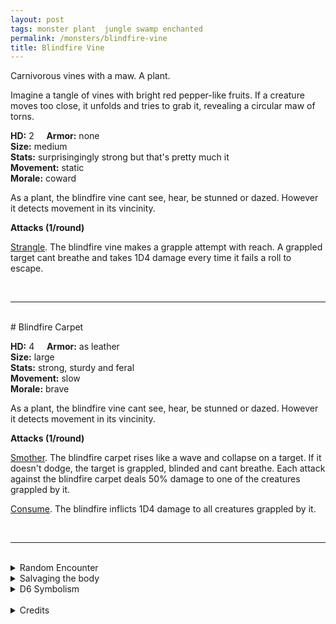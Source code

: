 ```yaml
---
layout: post
tags: monster plant  jungle swamp enchanted
permalink: /monsters/blindfire-vine
title: Blindfire Vine
---
```


Carnivorous vines with a maw. A plant.

Imagine a tangle of vines with bright red pepper-like fruits. If a creature moves too close, it unfolds and tries to grab it, revealing a circular maw of torns.

**HD:** 2  &nbsp; &nbsp;  **Armor:** none <br>
**Size:** medium <br>
**Stats:** surprisingingly strong but that's pretty much it<br>
**Movement:** static<br>
**Morale:** coward <br>

As a plant, the blindfire vine cant see, hear, be stunned or dazed. However it detects movement in its vincinity.

**Attacks (1/round)**

<ins>Strangle</ins>. The blindfire vine makes a grapple attempt with reach. A grappled target cant breathe and takes 1D4 damage every time it fails a roll to escape.

<br>

---

<br> 
# Blindfire Carpet

**HD:** 4  &nbsp; &nbsp;  **Armor:** as leather <br>
**Size:** large <br>
**Stats:** strong, sturdy and feral<br>
**Movement:** slow <br>
**Morale:** brave <br>

As a plant, the blindfire vine cant see, hear, be stunned or dazed. However it detects movement in its vincinity.

**Attacks (1/round)**

<ins>Smother</ins>. The blindfire carpet rises like a wave and collapse on a target. If it doesn't dodge, the target is grappled, blinded and cant breathe. Each attack against the blindfire carpet deals 50% damage to one of the creatures grappled by it.

<ins>Consume</ins>. The blindfire inflicts 1D4 damage to all creatures grappled by it.

<br>

---

<br> 

<details markdown="1">
<summary>Random Encounter</summary>

1. **Monster:** 1 blindfire vine.
1. **Lair:** A blindfire cartet. 1/2 chance there's local fauna in it. <br>	&nbsp; OR <br>	**Omen:** The sound of an animal being strangled.
1. **Spoor:** Well cleaned bones dropped on the ground beneath a tree.
1. **Tracks:** Pepper smell.
1. **Trace:** Blindfire peppers on sale at the market. 
1. **Trace:** Acid-washed bones.
</details>

<details markdown="1">
<summary>Salvaging the body</summary>
Blindfire peppers are a delicacy, and they are better the more animals the plant has consumed. The plant's fibers are used by locals to weave baskets.
</details>

<details markdown="1">
<summary>D6 Symbolism</summary>
In local cultures, it is a symbol of ...

1. Fire
1. Nature's Wrath
1. Ghosts
1. Volcano
1. Flavours
1. Sacred 
</details>

<br>

<details markdown="1">
<summary>Credits</summary>
Vyderacs are a creation of [Jacob Hurst, Evan Peterson, and Donnie Garcia](https://shop.swordfishislands.com/) found in [Hot Springs Island](https://shop.swordfishislands.com/the-dark-of-hot-springs-island/). The creatures are not statted in the book, so I made my own version. — SaltyGoo
</details>
